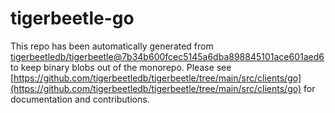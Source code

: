# tigerbeetle-go
This repo has been automatically generated from [tigerbeetledb/tigerbeetle@7b34b600fcec5145a6dba898845101ace601aed6](https://github.com/tigerbeetledb/tigerbeetle/commit/7b34b600fcec5145a6dba898845101ace601aed6) to keep binary blobs out of the monorepo. Please see [https://github.com/tigerbeetledb/tigerbeetle/tree/main/src/clients/go](https://github.com/tigerbeetledb/tigerbeetle/tree/main/src/clients/go) for documentation and contributions.
